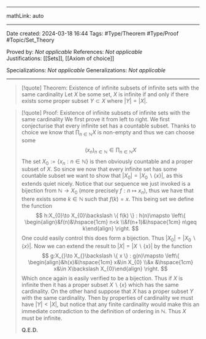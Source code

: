 
---

mathLink: auto

---
Date created: 2024-03-18 16:44
Tags: #Type/Theorem  #Type/Proof #Topic/Set_Theory 

Proved by: _Not applicable_
References: _Not applicable_
Justifications: [[Sets]], [[Axiom of choice]]  

Specializations: _Not applicable_
Generalizations: _Not applicable_

---  

> [!quote] Theorem: Existence of infinite subsets of infinite sets with the same cardinality
> Let $X$ be some set, $X$ is infinite if and only if there exists some proper subset $Y\subset X$ where $|Y |= |X |$.

>[!quote] Proof: Existence of infinite subsets of infinite sets with the same cardinality
>We first prove it from left to right. We first conjecturise that every infinite set has a countable subset. Thanks to choice we know that $\prod_{n\in \mathbb{N}}X$ is non-empty and thus we can choose some $$ (x_{n})_{n\in \mathbb{N}}\in \prod_{n\in \mathbb{N}} X$$
>The set $X_{0}:=\{ x_{n}:n\in \mathbb{N} \}$ is then obviously countable and a proper subset of $X$. So since we now that every infinite set has some countable subset we want to show that $|X_{0}|=|X_{0}\backslash\{ x \}|$, as this extends quiet nicely. Notice that our sequence we just invoked is a bijection from $\mathbb{N}\to X_{0}$ (more precisely $f:n\mapsto x_{n}$), thus we have that there exists some $k\in \mathbb{N}$ such that $f(k)=x$. This being set we define the function $$ h:X_{0}\to X_{0}\backslash \{ f(k) \} : h(n)\mapsto \left\{ \begin{align}&f(n)&\hspace{1cm} n<k \\&f(n+1)&\hspace{1cm} n\geq k\end{align} \right. $$ One could easily control this does form a bijection. Thus $|X_{0}|=|X_{0}\backslash\{ x \}|$. Now we can extend the result to $|X_{}|=|X_{}\backslash\{ x \}|$ by the function $$ g:X_{}\to X_{}\backslash \{ x \} : g(n)\mapsto \left\{ \begin{align}&h(x)&\hspace{1cm} x&\in X_{0} \\&x &\hspace{1cm} x&\in X\backslash X_{0}\end{align} \right.  $$ Which once again is easily verified to be a bijection. Thus if $X$ is infinite then it has a proper subset $X\backslash \{ x \}$ which has the same cardinality. On the other hand suppose that $X$ has a proper subset $Y$ with the same cardinality. Then by properties of cardinality we must have $|Y|<|X|$, but notice that any finite cardinality would make this an immediate contradiction to the definition of ordering in $\mathbb{N}$. Thus $X$ must be infinite.
>
>**Q.E.D.**




